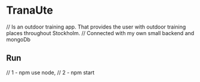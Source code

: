 # TranaUte
// Is an outdoor training app. That provides the user with outdoor training places throughout Stockholm. 
// Connected with my own small backend and mongoDb

## Run 
//  1 - npm use node, 
 // 2 - npm start 

 